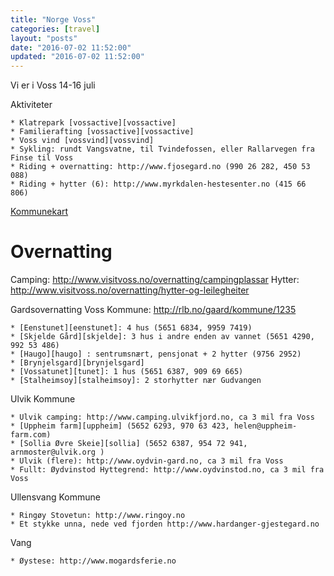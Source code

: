 ```yaml
---
title: "Norge Voss"
categories: [travel]
layout: "posts"
date: "2016-07-02 11:52:00"
updated: "2016-07-02 11:52:00"
---
```


Vi er i Voss 14-16 juli

Aktiviteter

	* Klatrepark [vossactive][vossactive]
	* Familierafting [vossactive][vossactive]
	* Voss vind [vossvind][vossvind]
	* Sykling: rundt Vangsvatne, til Tvindefossen, eller Rallarvegen fra Finse til Voss
	* Riding + overnatting: http://www.fjosegard.no (990 26 282, 450 53 088)
	* Riding + hytter (6): http://www.myrkdalen-hestesenter.no (415 66 806)


[Kommunekart][kommune]


# Overnatting

Camping: http://www.visitvoss.no/overnatting/campingplassar
Hytter: http://www.visitvoss.no/overnatting/hytter-og-leilegheiter

Gardsovernatting
Voss Kommune: http://rlb.no/gaard/kommune/1235

    * [Eenstunet][eenstunet]: 4 hus (5651 6834, 9959 7419)
    * [Skjelde Gård][skjelde]: 3 hus i andre enden av vannet (5651 4290, 992 53 486)
    * [Haugo][haugo] : sentrumsnært, pensjonat + 2 hytter (9756 2952)
    * [Brynjelsgard][brynjelsgard]
    * [Vossatunet][tunet]: 1 hus (5651 6387, 909 69 665)
    * [Stalheimsoy][stalheimsoy]: 2 storhytter nær Gudvangen

Ulvik Kommune

    * Ulvik camping: http://www.camping.ulvikfjord.no, ca 3 mil fra Voss
    * [Uppheim farm][uppheim] (5652 6293, 970 63 423, helen@uppheim-farm.com)
    * [Sollia Øvre Skeie][sollia] (5652 6387, 954 72 941, arnmoster@ulvik.org )
    * Ulvik (flere): http://www.oydvin-gard.no, ca 3 mil fra Voss
    * Fullt: Øydvinstod Hyttegrend: http://www.oydvinstod.no, ca 3 mil fra Voss

Ullensvang Kommune

    * Ringøy Stovetun: http://www.ringoy.no
    * Et stykke unna, nede ved fjorden http://www.hardanger-gjestegard.no

Vang

	* Øystese: http://www.mogardsferie.no


  [vossactive]: http://www.vossactive.no  "Voss active"
  [vossvind]: https://www.vossvind.no  "Voss vind"
  [kommune]: https://kommunekart.com/?funksjon=vispunkt&x=59.46014806814401&y=7.959087914787233&zoom=11&bakgrunnskart=0&kartlag=0833%3A%3A%3B&  "Voss kommune"
  [uppheim]: http://rlb.no/gaard/info/4106  "rlb for Uppheim"
  [sollia]: http://rlb.no/gaard/info/1135  "rlb for Sollia"
  [tunet]: http://rlb.no/accommodation/info/5413  "rlb for Vossatunet"
  [eenstunet]: eenstunet.no  "eenstunet hjemmeside"
  [skjelde]: http://www.visitvoss.no/overnatting/skjelde-gard-p854303  "visitvoss skjelde"
  [haugo]: http://www.haugo.net  "Haugo hjemmeside"
  [stalheimsoy]: http://www.stalheimsoy.no  "Stalheimsoy hjemmeside"
  [brynjelsgard]: http://rlb.no/gaard/info/3203  "rlb for Brynjelsgard"



